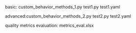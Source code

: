 basic: custom_behavior_methods_1.py    test1.py  test1.yaml

advanced:custom_behavior_methods_2.py   test2.py  test2.yaml

quality metrics evaluation: metrics_eval.xlsx
